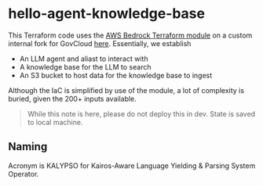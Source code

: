# hello-agent-knowledge-base
This Terraform code uses the [AWS Bedrock Terraform module](https://registry.terraform.io/modules/aws-ia/bedrock/aws/latest) on a custom internal fork for GovCloud [here](https://github.com/KPInfr/terraform-aws-bedrock-orig).  Essentially, we establish
* An LLM agent and aliast to interact with
* A knowledge base for the LLM to search
* An S3 bucket to host data for the knowledge base to ingest

Although the IaC is simplified by use of the module, a lot of complexity is buried, given the 200+ inputs available.
> While this note is here, please do not deploy this in dev.  State is saved to local machine.

## Naming
Acronym is KALYPSO for Kairos-Aware Language Yielding & Parsing System Operator.